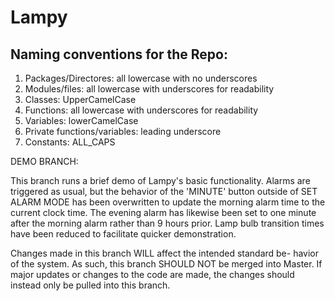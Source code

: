 Lampy
======


Naming conventions for the Repo:
--------------------------------
1. Packages/Directores: all lowercase with no underscores
2. Modules/files:       all lowercase with underscores for readability
3. Classes:             UpperCamelCase
4. Functions:           all lowercase with underscores for readability
5. Variables:           lowerCamelCase
5. Private functions/variables: leading underscore
6. Constants:           ALL_CAPS

DEMO BRANCH: 

This branch runs a brief demo of Lampy's basic functionality.
Alarms are triggered as usual, but the behavior of the 'MINUTE'
button outside of SET ALARM MODE has been overwritten to update
the morning alarm time to the current clock time. The evening
alarm has likewise been set to one minute after the morning alarm
rather than 9 hours prior. Lamp bulb transition times have been
reduced to facilitate quicker demonstration.

Changes made in this branch WILL affect the intended standard be-
havior of the system. As such, this branch SHOULD NOT be merged into
Master. If major updates or changes to the code are made, the changes
should instead only be pulled into this branch.
